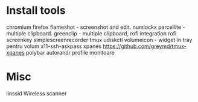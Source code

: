 # Install tools

chromium
firefox
flameshot - screenshot and edit.
numlockx
parcellite - multiple clipboard.
greenclip - multiple clipboard, rofi integration
rofi
screenkey
simplescreenrecorder
tmux
udiskctl
volumeicon - widget în tray pentru volum
x11-ssh-askpass
xpanes https://github.com/greymd/tmux-xpanes
polybar
autorandr profile monitoare


# Misc

linssid 
    Wireless scanner
